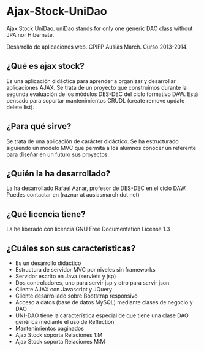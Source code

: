 Ajax-Stock-UniDao
=================

Ajax Stock UniDao. uniDao stands for only one generic DAO class without JPA nor Hibernate.

Desarrollo de aplicaciones web. CPIFP Ausiàs March. Curso 2013-2014.

## ¿Qué es ajax stock?
Es una aplicación didáctica para aprender a organizar y desarrollar aplicaciones AJAX. Se trata de un proyecto que construimos durante la segunda evaluación de los módulos DES-DEC del ciclo formativo DAW. Está pensado para soportar mantenimientos CRUDL (create remove update delete list).

## ¿Para qué sirve?
Se trata de una aplicación de carácter didáctico. Se ha estructurado siguiendo un modelo MVC que permita a los alumnos conocer un referente para diseñar en un futuro sus proyectos.

## ¿Quién la ha desarrollado?
La ha desarrollado Rafael Aznar, profesor de DES-DEC en el ciclo DAW. Puedes contactar en (raznar at ausiasmarch dot net)

## ¿Qué licencia tiene?
La he liberado con licencia GNU Free Documentation License 1.3

## ¿Cuáles son sus características?
* Es un desarrollo didáctico
* Estructura de servidor MVC por niveles sin frameworks
* Servidor escrito en Java (servlets y jsp)
* Dos controladores, uno para servir jsp y otro para servir json
* Cliente AJAX con Javascript y JQuery
* Cliente desarrollado sobre Bootstrap responsivo
* Acceso a datos (base de datos MySQL) mediante clases de negocio y DAO
* UNI-DAO tiene la característica especial de que tiene una clase DAO genérica mediante el uso de Reflection
* Mantenimientos paginados
* Ajax Stock soporta Relaciones 1:M
* Ajax Stock soporta Relaciones M:M
